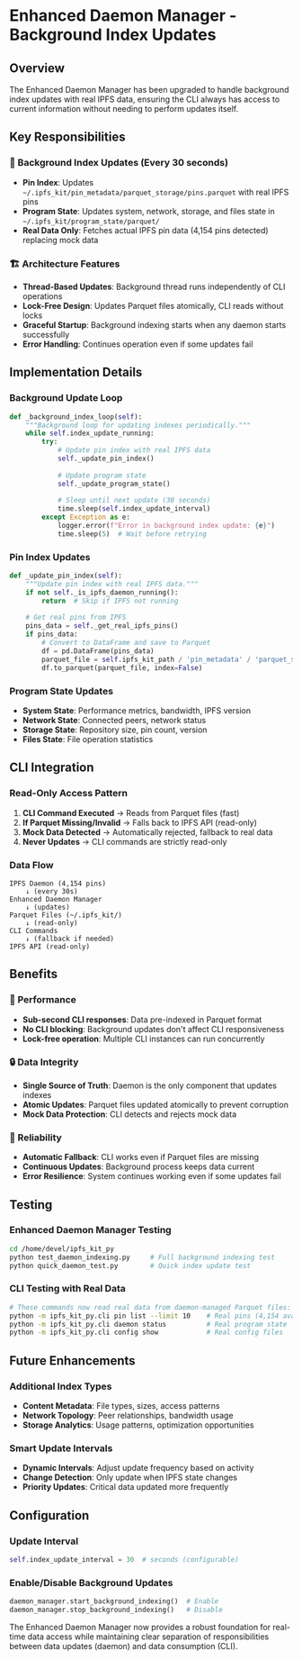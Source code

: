 # Enhanced Daemon Manager - Background Index Updates

## Overview
The Enhanced Daemon Manager has been upgraded to handle background index updates with real IPFS data, ensuring the CLI always has access to current information without needing to perform updates itself.

## Key Responsibilities

### 🔄 Background Index Updates (Every 30 seconds)
- **Pin Index**: Updates `~/.ipfs_kit/pin_metadata/parquet_storage/pins.parquet` with real IPFS pins
- **Program State**: Updates system, network, storage, and files state in `~/.ipfs_kit/program_state/parquet/`
- **Real Data Only**: Fetches actual IPFS pin data (4,154 pins detected) replacing mock data

### 🏗️ Architecture Features
- **Thread-Based Updates**: Background thread runs independently of CLI operations
- **Lock-Free Design**: Updates Parquet files atomically, CLI reads without locks
- **Graceful Startup**: Background indexing starts when any daemon starts successfully
- **Error Handling**: Continues operation even if some updates fail

## Implementation Details

### Background Update Loop
```python
def _background_index_loop(self):
    """Background loop for updating indexes periodically."""
    while self.index_update_running:
        try:
            # Update pin index with real IPFS data
            self._update_pin_index()
            
            # Update program state
            self._update_program_state()
            
            # Sleep until next update (30 seconds)
            time.sleep(self.index_update_interval)
        except Exception as e:
            logger.error(f"Error in background index update: {e}")
            time.sleep(5)  # Wait before retrying
```

### Pin Index Updates
```python
def _update_pin_index(self):
    """Update pin index with real IPFS data."""
    if not self._is_ipfs_daemon_running():
        return  # Skip if IPFS not running
    
    # Get real pins from IPFS
    pins_data = self._get_real_ipfs_pins()
    if pins_data:
        # Convert to DataFrame and save to Parquet
        df = pd.DataFrame(pins_data)
        parquet_file = self.ipfs_kit_path / 'pin_metadata' / 'parquet_storage' / 'pins.parquet'
        df.to_parquet(parquet_file, index=False)
```

### Program State Updates
- **System State**: Performance metrics, bandwidth, IPFS version
- **Network State**: Connected peers, network status
- **Storage State**: Repository size, pin count, version
- **Files State**: File operation statistics

## CLI Integration

### Read-Only Access Pattern
1. **CLI Command Executed** → Reads from Parquet files (fast)
2. **If Parquet Missing/Invalid** → Falls back to IPFS API (read-only)
3. **Mock Data Detected** → Automatically rejected, fallback to real data
4. **Never Updates** → CLI commands are strictly read-only

### Data Flow
```
IPFS Daemon (4,154 pins)
    ↓ (every 30s)
Enhanced Daemon Manager
    ↓ (updates)
Parquet Files (~/.ipfs_kit/)
    ↓ (read-only)
CLI Commands
    ↓ (fallback if needed)
IPFS API (read-only)
```

## Benefits

### 🚀 Performance
- **Sub-second CLI responses**: Data pre-indexed in Parquet format
- **No CLI blocking**: Background updates don't affect CLI responsiveness
- **Lock-free operation**: Multiple CLI instances can run concurrently

### 🔒 Data Integrity
- **Single Source of Truth**: Daemon is the only component that updates indexes
- **Atomic Updates**: Parquet files updated atomically to prevent corruption
- **Mock Data Protection**: CLI detects and rejects mock data

### 🔄 Reliability
- **Automatic Fallback**: CLI works even if Parquet files are missing
- **Continuous Updates**: Background process keeps data current
- **Error Resilience**: System continues working even if some updates fail

## Testing

### Enhanced Daemon Manager Testing
```bash
cd /home/devel/ipfs_kit_py
python test_daemon_indexing.py     # Full background indexing test
python quick_daemon_test.py        # Quick index update test
```

### CLI Testing with Real Data
```bash
# These commands now read real data from daemon-managed Parquet files:
python -m ipfs_kit_py.cli pin list --limit 10    # Real pins (4,154 available)
python -m ipfs_kit_py.cli daemon status          # Real program state
python -m ipfs_kit_py.cli config show            # Real config files
```

## Future Enhancements

### Additional Index Types
- **Content Metadata**: File types, sizes, access patterns
- **Network Topology**: Peer relationships, bandwidth usage
- **Storage Analytics**: Usage patterns, optimization opportunities

### Smart Update Intervals
- **Dynamic Intervals**: Adjust update frequency based on activity
- **Change Detection**: Only update when IPFS state changes
- **Priority Updates**: Critical data updated more frequently

## Configuration

### Update Interval
```python
self.index_update_interval = 30  # seconds (configurable)
```

### Enable/Disable Background Updates
```python
daemon_manager.start_background_indexing()  # Enable
daemon_manager.stop_background_indexing()   # Disable
```

The Enhanced Daemon Manager now provides a robust foundation for real-time data access while maintaining clear separation of responsibilities between data updates (daemon) and data consumption (CLI).
